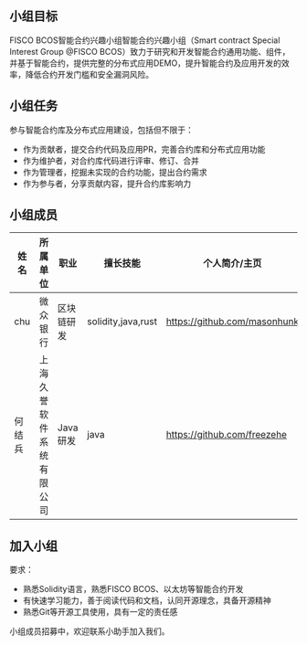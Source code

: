 
## 小组目标

FISCO BCOS智能合约兴趣小组智能合约兴趣小组（Smart contract Special Interest Group @FISCO BCOS）致力于研究和开发智能合约通用功能、组件，并基于智能合约，提供完整的分布式应用DEMO，提升智能合约及应用开发的效率，降低合约开发门槛和安全漏洞风险。

## 小组任务
参与智能合约库及分布式应用建设，包括但不限于：

- 作为贡献者，提交合约代码及应用PR，完善合约库和分布式应用功能
- 作为维护者，对合约库代码进行评审、修订、合并
- 作为管理者，挖掘未实现的合约功能，提出合约需求
- 作为参与者，分享贡献内容，提升合约库影响力

## 小组成员
| **姓名** | **所属单位**  | **职业**   | **擅长技能** | **个人简介/主页** |
| -------- | ------------ | --------- | -------------- | -------------------- |
| chu | 微众银行 | 区块链研发  | solidity,java,rust | https://github.com/masonhunk |
| 何结兵 | 上海久誉软件系统有限公司 | Java研发  | java | https://github.com/freezehe |
## 加入小组

要求：

- 熟悉Solidity语言，熟悉FISCO BCOS、以太坊等智能合约开发
- 有快速学习能力，善于阅读代码和文档，认同开源理念，具备开源精神
- 熟悉Git等开源工具使用，具有一定的责任感


小组成员招募中，欢迎联系小助手加入我们。
